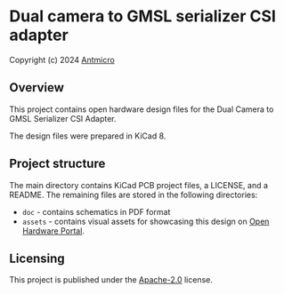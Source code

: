 # Dual camera to GMSL serializer CSI adapter

Copyright (c) 2024 [Antmicro](https://www.antmicro.com)


## Overview

This project contains open hardware design files for the Dual Camera to GMSL Serializer CSI Adapter.

The design files were prepared in KiCad 8.

## Project structure

The main directory contains KiCad PCB project files, a LICENSE, and a README.
The remaining files are stored in the following directories:

* `doc` - contains schematics in PDF format
* `assets` - contains visual assets for showcasing this design on [Open Hardware Portal](https://openhardware.antmicro.com).

## Licensing

This project is published under the [Apache-2.0](LICENSE) license.
